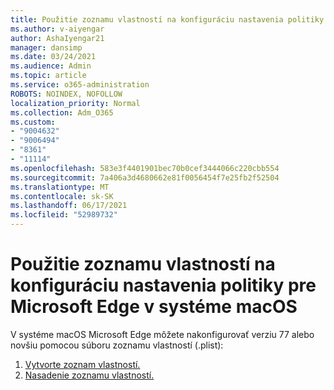 ```yaml
---
title: Použitie zoznamu vlastností na konfiguráciu nastavenia politiky pre Microsoft Edge v systéme macOS
ms.author: v-aiyengar
author: AshaIyengar21
manager: dansimp
ms.date: 03/24/2021
ms.audience: Admin
ms.topic: article
ms.service: o365-administration
ROBOTS: NOINDEX, NOFOLLOW
localization_priority: Normal
ms.collection: Adm_O365
ms.custom:
- "9004632"
- "9006494"
- "8361"
- "11114"
ms.openlocfilehash: 583e3f4401901bec70b0cef3444066c220cbb554
ms.sourcegitcommit: 7a406a3d4680662e81f0056454f7e25fb2f52504
ms.translationtype: MT
ms.contentlocale: sk-SK
ms.lasthandoff: 06/17/2021
ms.locfileid: "52989732"
---
```

# <a name="use-a-property-list-to-configure-the-policy-settings-for-microsoft-edge-on-macos"></a>Použitie zoznamu vlastností na konfiguráciu nastavenia politiky pre Microsoft Edge v systéme macOS

V systéme macOS Microsoft Edge môžete nakonfigurovať verziu 77 alebo novšiu pomocou súboru zoznamu vlastností (.plist):

1. [Vytvorte zoznam vlastností.](https://go.microsoft.com/fwlink/?linkid=2134726)
1. [Nasadenie zoznamu vlastností.](https://go.microsoft.com/fwlink/?linkid=2134727)
